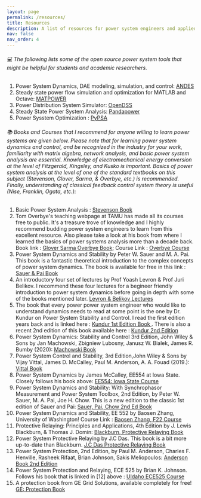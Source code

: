 ```yaml
---
layout: page
permalink: /resources/
title: Resources
description: A list of resources for power system engineers and applied mathematicians
nav: false
nav_order: 4
---
```

###### :computer: The following lists some of the open source power system tools that might be helpful for students and academic researchers. 

1. Power System Dynamics, DAE modeling, simulation, and control: [ANDES](https://github.com/curent/andes)
2. Steady state power flow simulation and optimization for MATLAB and Octave: [MATPOWER](https://github.com/MATPOWER/matpower)
3. Power Distribution System Simulator: [OpenDSS](https://sourceforge.net/projects/electricdss/)
4. Steady State Power System Analysis: [Pandapower](https://github.com/e2nIEE/pandapower)
5. Power Sysstem Optimization : [PyPSA](https://github.com/PyPSA/PyPSA)

###### :books: Books and Courses that I recommend for anyone willing to learn power systems are given below. Please note that for learning power system dynamics and control, and be recognized in the industry for your work,  familiarity with matrix algebra, network analysis, and basic power system analysis are essential. Knowledge of electromechanical energy conversion at the level of Fitzgerald, Kingsley, and Kusko is important. Basics of power system analysis at the level of one of the standard textbooks on this subject (Stevenson, Glover, Sarma, & Overbye, etc.) is recommended. Finally, understanding of classical feedback control system theory is useful (Nise, Franklin, Ogata, etc.):

1. Basic Power System Analysis : [Stevenson Book](https://www.amazon.com/Analysis-Grainger-Professor-Electrical-Engineering/dp/0070612935)
2. Tom Overbye's teaching webpage at TAMU has made all its courses free to public. It's a treasure trove of knowledge and I highly recommend budding power system engineers to learn from this excellent resource. Also please take a look at his book from where I learned the basics of power systems analysis more than a decade back.
Book link : [Glover Sarma Overbye Book](https://www.amazon.com/Power-System-Analysis-Design-SI/dp/035767619X/ref=sr_1_3?qid=1688870893&refinements=p_27%3AThomas+Overbye&s=books&sr=1-3); 
Course Link : [Overbye Course](https://overbye.engr.tamu.edu/course-2/)
3. Power System Dynamics and Stability by Peter W. Sauer and M. A. Pai. This book is a fantastic theoretical introduction to the complex concepts of power system dynamics. The book is available for free in this link : [Sauer & Pai Book](https://courses.physics.illinois.edu/ece576/sp2018/Sauer%20and%20Pai%20book%20-%20Jan%202007.pdf)
4. An introductory four set of lectures by Prof 
Yoash Levron & Prof Juri Belikov. I recommend these four lectures for a begineer friendly introduction to power system dynamics before going in depth with some of the books mentioned later. [Levron & Belikov Lectures](https://a-lab.ee/projects/dq0-dynamics)
5. The book that every power power system engineer who would like to understand dynamics needs to read at some point is the one by Dr. Kundur on Power System Stability and Control. I read the first edition years back and is linked here : [Kundur 1st Edition Book ](https://www.amazon.com/System-Stability-Control-Prabha-Kundur/dp/007035958X). There is also a recent 2nd edition of this book available here : [Kundur 2nd Edition](https://www.amazon.com/Power-System-Stability-Control-Second-dp-1260473546/dp/1260473546/ref=dp_ob_title_bk)
6. Power System Dynamics: Stability and Control 3rd Edition, John Wiley & Sons by Jan Machowski, Zbigniew Lubosny, Janusz W. Bialek, James R. Bumby (2020):  [Machowski Book](https://www.amazon.com/Power-System-Dynamics-Stability-Control/dp/1119526345/ref=tmm_hrd_swatch_0?_encoding=UTF8&qid=&sr=)
7. Power System Control and Stability, 3rd Edition,John Wiley & Sons by Vijay Vittal, James D. McCalley, Paul M. Anderson, A. A. Fouad (2019.): [Vittal Book](https://www.wiley.com/en-us/Power+System+Control+and+Stability,+3rd+Edition-p-9781119433712)
8. Power System Dynamics by James McCalley, EE554 at Iowa State. Closely follows his book above: [EE554: Iowa State Course](https://home.engineering.iastate.edu/~jdm/ee554/schedule.htm)
9. Power System Dynamics and Stability: With Synchrophasor Measurement and Power System Toolbox, 2nd Edition, by Peter W. Sauer, M. A. Pai, Joe H. Chow. This is a new edition to the classic 1st edition of Sauer and Pai: [Sauer, Pai, Chow 2nd Ed Book](https://www.wiley.com/en-us/Power+System+Dynamics+and+Stability:+With+Synchrophasor+Measurement+and+Power+System+Toolbox,+2nd+Edition-p-9781119355779)
10. Power System Dynamics and Stability, EE 552 by Baosen Zhang, University of Washington! Course Link : [Baosen Zhang, F22 Course](https://zhangbaosen.github.io/teaching/EE552)   
11. Protective Relaying: Principles and Applications, 4th Edition by  J. Lewis Blackburn, & Thomas J. Domin: [Blackburn, Protective Relaying Book](https://www.amazon.com/Protective-Relaying-Principles-Applications-Fourth/dp/1439888116/ref=sr_1_3?crid=2OHAFVSLHK9XE&keywords=power+system+protection+blackburn&qid=1689083909&sprefix=power+system+protection+blackburn%2Caps%2C188&sr=8-3)
12. Power System Protective Relaying by J.C Das. This book is a bit more up-to-date than Blackburn. [J.C Das Protective Relaying Book](https://www.amazon.com/Power-System-Protective-Relaying-Das/dp/0367735628)
13. Power System Protection, 2nd Edition, by Paul M. Anderson, Charles F. Henville, Rasheek Rifaat, Brian Johnson, Sakis Meliopoulos: [Anderson Book 2nd Edition](https://www.wiley.com/en-us/Power+System+Protection,+2nd+Edition-p-9781119513148)
14. Power System Protection and Relaying, ECE 525 by Brian K. Johnson. Follows his book that is linked in [12] above : [UIdaho ECE525 Course](https://webpages.uidaho.edu/ece/ee/power/ECE525/)
15. A protection book from GE Grid Solutions, available completely for free! [GE: Protection Book](https://rpa.energy.mn/wp-content/uploads/2016/07/network-protection-and-automation-guide-book.pdf)



